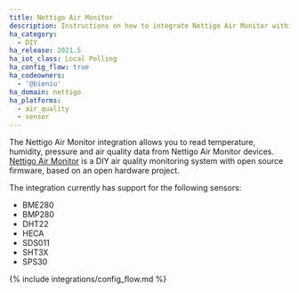 ```yaml
---
title: Nettigo Air Monitor
description: Instructions on how to integrate Nettigo Air Monitor within Home Assistant.
ha_category:
  - DIY
ha_release: 2021.5
ha_iot_class: Local Polling
ha_config_flow: true
ha_codeowners:
  - '@bieniu'
ha_domain: nettigo
ha_platforms:
  - air_quality
  - sensor
---
```


The Nettigo Air Monitor integration allows you to read temperature, humidity, pressure and air quality data from Nettigo Air Monitor devices. [Nettigo Air Monitor](https://air.nettigo.pl/?setlang=en) is a DIY air quality monitoring system with open source firmware, based on an open hardware project.

The integration currently has support for the following sensors:

- BME280
- BMP280
- DHT22
- HECA
- SDS011
- SHT3X
- SPS30

{% include integrations/config_flow.md %}

